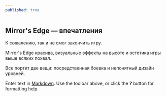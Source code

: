 ```yaml
---
published: true
---
```


## Mirror's Edge — впечатления

К сожалению, так и не смог закончить игру.

Mirror's Edge красива, визуальные эффекты на высоте и эстетика игры выше всяких похвал.

Все портит две вещи: посредственная боевка и непонятный дизайн уровней.

Enter text in [Markdown](http://daringfireball.net/projects/markdown/). Use the toolbar above, or click the **?** button for formatting help.